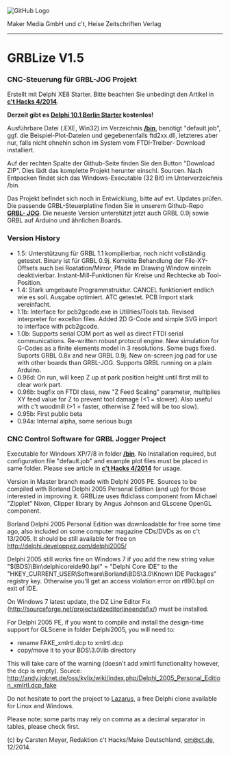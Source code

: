 ![GitHub Logo](http://www.heise.de/make/icons/make_logo.png)

Maker Media GmbH und c't, Heise Zeitschriften Verlag

***

# GRBLize V1.5

### CNC-Steuerung für GRBL-JOG Projekt

Erstellt mit Delphi XE8 Starter. Bitte beachten Sie unbedingt den Artikel in **[c't Hacks 4/2014](http://shop.heise.de/katalog/ct-hacks-4-2014)**. 

**Derzeit gibt es [Delphi 10.1 Berlin Starter](https://www.embarcadero.com/de/products/delphi/starter/promotional-download) kostenlos!** 

Ausführbare Datei (.EXE, Win32) im Verzeichnis 
**[/bin](https://github.com/heise/GRBLize/tree/master/bin)**, benötigt 
"default.job", ggf. die Beispiel-Plot-Dateien und gegebenenfalls ftd2xx.dll, 
letzteres aber nur, falls nicht ohnehin schon im System vom FTDI-Treiber-
Download installiert.

Auf der rechten Spalte der Github-Seite finden Sie den Button "Download ZIP". 
Dies lädt das komplette Projekt herunter einschl. Sourcen. Nach Entpacken findet 
sich das Windows-Executable (32 Bit) im Unterverzeichnis /bin.

Das Projekt befindet sich noch in Entwicklung, bitte auf evt. Updates prüfen. 
Die passende GRBL-Steuerplatine finden Sie in unserem Github-Repo **[GRBL-
JOG](https://github.com/heise/GRBL-JOG)**. Die neueste Version unterstützt jetzt 
auch GRBL 0.9j sowie GRBL auf Arduino und ähnlichen Boards.

### Version History

- 1.5: Unterstützung für GRBL 1.1 kompilierbar, noch nicht vollständig getestet. 
Binary ist für GRBL 0.9j. Korrekte Behandlung der File-XY-Offsets auch bei Roatation/Mirror, Pfade im 
Drawing Window einzeln deaktivierbar. Instant-Mill-Funktionen für Kreise und Rechtecke ab Tool-Position.
- 1.4: Stark umgebaute Programmstruktur. CANCEL funktioniert endlich wie es soll. Ausgabe optimiert. ATC getestet. PCB Import stark vereinfacht. 
- 1.1b: Interface for pcb2gcode.exe in Utilities/Tools tab. Revised interpreter for excellon files. Added 2D G-Code and simple SVG import to interface with pcb2gcode.
- 1.0b: Supports serial COM port as well as direct FTDI serial communications. Re-written robust protocol engine. New simulation for G-Codes as a finite elements model in 3 resolutions. Some bugs fixed. Suports GRBL 0.8x and new GRBL 0.9j. New on-screen jog pad for use with other boards than GRBL-JOG. Supports GRBL running on a plain Arduino.
- 0.96d: On run, will keep Z up at park position height until first mill to clear work part. 
- 0.96b: bugfix on FTDI class, new "Z Feed Scaling" parameter, multiplies XY feed value for Z to prevent tool damage (<1 = slower). Also useful with c't woodmill (>1 = faster, otherwise Z feed will be too slow).
- 0.95b: First public beta
- 0.94a: Internal alpha, some serious bugs

### CNC Control Software for GRBL Jogger Project

Executable for Windows XP/7/8 in folder **[/bin](https://github.com/heise/GRBLize/tree/master/bin)**. No Installation required, but configuration file "default.job" and example plot files 
must be placed in same folder. Please see article in **[c't Hacks 4/2014](http://shop.heise.de/katalog/ct-hacks-4-2014)** for usage.

Version in Master branch made with Delphi 2005 PE. Sources to be compiled with Borland Delphi 2005 Personal Edition (and up) for those interested in improving it. GRBLize 
uses ftdiclass component from Michael "Zipplet" Nixon, Clipper library by Angus Johnson and GLscene OpenGL component.

Borland Delphi 2005 Personal Edition was downloadable for free some time ago, also included on some computer magazine CDs/DVDs as on c't 13/2005. It should be still available for free on http://delphi.developpez.com/delphi2005/

Delphi 2005 still works fine on Windows 7 if you add the new string value "$(BDS)\Bin\delphicoreide90.bpl" = "Delphi Core IDE" 
to the "HKEY_CURRENT_USER\Software\Borland\BDS\3.0\Known IDE Packages" registry key. Otherwise you'll get an access 
violation error on rtl90.bpl on exit of IDE. 

On Windows 7 latest update, the DZ Line Editor Fix (http://sourceforge.net/projects/dzeditorlineendsfix/) must be installed.

For Delphi 2005 PE, if you want to compile and install the design-time support for GLScene in folder Delphi2005, you 
will need to:

- rename FAKE_xmlrtl.dcp to xmlrtl.dcp
- copy/move it to your BDS\3.0\lib directory

This will take care of the warning (doesn't add xmlrtl functionality however, the dcp is empty). Source:
http://andy.jgknet.de/oss/kylix/wiki/index.php/Delphi_2005_Personal_Edition_xmlrtl.dcp_fake

Do not hesitate to port the project to [Lazarus](http://www.lazarus.freepascal.org), a free Delphi clone available for Linux and Windows.

Please note: some parts may rely on comma as a decimal separator in tables, please check first.

(c) by Carsten Meyer, Redaktion c't Hacks/Make Deutschland, cm@ct.de, 12/2014.
